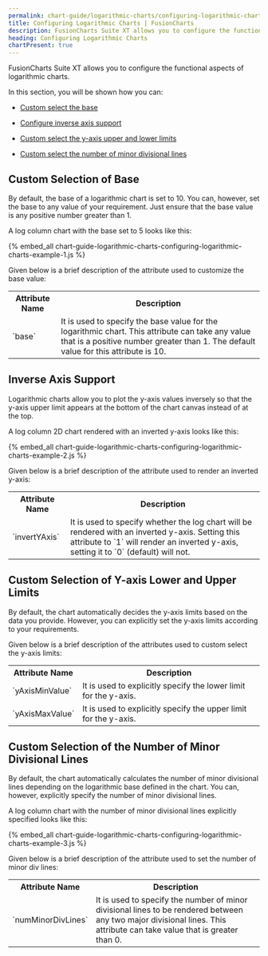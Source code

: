 ```yaml
---
permalink: chart-guide/logarithmic-charts/configuring-logarithmic-charts.html
title: Configuring Logarithmic Charts | FusionCharts
description: FusionCharts Suite XT allows you to configure the functional aspects of logarithmic charts.
heading: Configuring Logarithmic Charts
chartPresent: true
---
```


FusionCharts Suite XT allows you to configure the functional aspects of logarithmic charts.

In this section, you will be shown how you can:

* <a href="/chart-guide/logarithmic-charts/configuring-logarithmic-charts.html#custom-selection-of-base">Custom select the base</a>

* <a href="/chart-guide/logarithmic-charts/configuring-logarithmic-charts.html#inverse-axis-support">Configure inverse axis support</a>

* <a href="/chart-guide/logarithmic-charts/configuring-logarithmic-charts.html#custom-selection-of-y-axis-lower-and-upper-limits">Custom select the y-axis upper and lower limits</a>

* <a href="/chart-guide/logarithmic-charts/configuring-logarithmic-charts.html#custom-selection-of-the-number-of-minor-divisional-lines">Custom select the number of minor divisional lines</a>

## Custom Selection of Base

By default, the base of a logarithmic chart is set to 10. You can, however, set the base to any value of your requirement. Just ensure that the base value is any positive number greater than 1.

A log column chart with the base set to 5 looks like this:

{% embed_all chart-guide-logarithmic-charts-configuring-logarithmic-charts-example-1.js %}

Given below is a brief description of the attribute used to customize the base value:

<table>
  <tr>
    <th>Attribute Name</th>
    <th>Description</th>
  </tr>
  <tr>
    <td>`base`</td>
    <td>It is used to specify the base value for the logarithmic chart. This attribute can take any value that is a positive number greater than 1. The default value for this attribute is 10.</td>
  </tr>
</table>


## Inverse Axis Support

Logarithmic charts allow you to plot the y-axis values inversely so that the y-axis upper limit appears at the bottom of the chart canvas instead of at the top.

A log column 2D chart rendered with an inverted y-axis looks like this:

{% embed_all chart-guide-logarithmic-charts-configuring-logarithmic-charts-example-2.js %}

Given below is a brief description of the attribute used to render an inverted y-axis:

<table>
  <tr>
    <th>Attribute Name</th>
    <th>Description</th>
  </tr>
  <tr>
    <td>`invertYAxis`</td>
    <td>It is used to specify whether the log chart will be rendered with an inverted y-axis. Setting this attribute to `1` will render an inverted y-axis, setting it to `0` (default) will not.</td>
  </tr>
</table>


## Custom Selection of Y-axis Lower and Upper Limits

By default, the chart automatically decides the y-axis limits based on the data you provide. However, you can explicitly set the y-axis limits according to your requirements.

Given below is a brief description of the attributes used to custom select the y-axis limits:

<table>
  <tr>
    <th>Attribute Name</th>
    <th>Description</th>
  </tr>
  <tr>
    <td>`yAxisMinValue`</td>
    <td>It is used to explicitly specify the lower limit for the y-axis.</td>
  </tr>
  <tr>
    <td>`yAxisMaxValue`</td>
    <td>It is used to explicitly specify the upper limit for the y-axis.</td>
  </tr>
</table>


## Custom Selection of the Number of Minor Divisional Lines

By default, the chart automatically calculates the number of minor divisional lines depending on the logarithmic base defined in the chart. You can, however, explicitly specify the number of minor divisional lines.

A log column chart with the number of minor divisional lines explicitly specified looks like this:

{% embed_all chart-guide-logarithmic-charts-configuring-logarithmic-charts-example-3.js %}

Given below is a brief description of the attribute used to set the number of minor div lines:

<table>
  <tr>
    <th>Attribute Name</th>
    <th>Description</th>
  </tr>
  <tr>
    <td>`numMinorDivLines`</td>
    <td>It is used to specify the number of minor divisional lines to be rendered between any two major divisional lines. This attribute can take value that is greater than 0.</td>
  </tr>
</table>